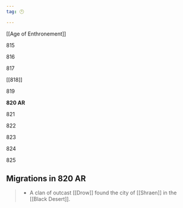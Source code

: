 ```yaml
---
tag: 🕛

---
```

[[Age of Enthronement]]


815

816

817

[[818]]

819

**820 AR**

821

822

823

824

825



## Migrations in 820 AR

>  - A clan of outcast [[Drow]] found the city of [[Shraen]] in the [[Black Desert]].







